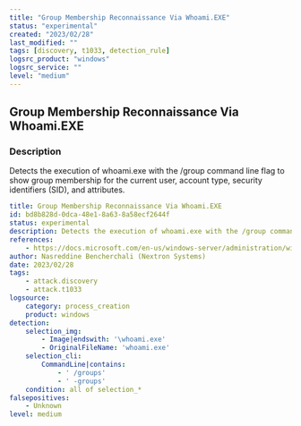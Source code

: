 ```yaml
---
title: "Group Membership Reconnaissance Via Whoami.EXE"
status: "experimental"
created: "2023/02/28"
last_modified: ""
tags: [discovery, t1033, detection_rule]
logsrc_product: "windows"
logsrc_service: ""
level: "medium"
---
```


## Group Membership Reconnaissance Via Whoami.EXE

### Description

Detects the execution of whoami.exe with the /group command line flag to show group membership for the current user, account type, security identifiers (SID), and attributes.

```yml
title: Group Membership Reconnaissance Via Whoami.EXE
id: bd8b828d-0dca-48e1-8a63-8a58ecf2644f
status: experimental
description: Detects the execution of whoami.exe with the /group command line flag to show group membership for the current user, account type, security identifiers (SID), and attributes.
references:
    - https://docs.microsoft.com/en-us/windows-server/administration/windows-commands/whoami
author: Nasreddine Bencherchali (Nextron Systems)
date: 2023/02/28
tags:
    - attack.discovery
    - attack.t1033
logsource:
    category: process_creation
    product: windows
detection:
    selection_img:
        - Image|endswith: '\whoami.exe'
        - OriginalFileName: 'whoami.exe'
    selection_cli:
        CommandLine|contains:
            - ' /groups'
            - ' -groups'
    condition: all of selection_*
falsepositives:
    - Unknown
level: medium

```
